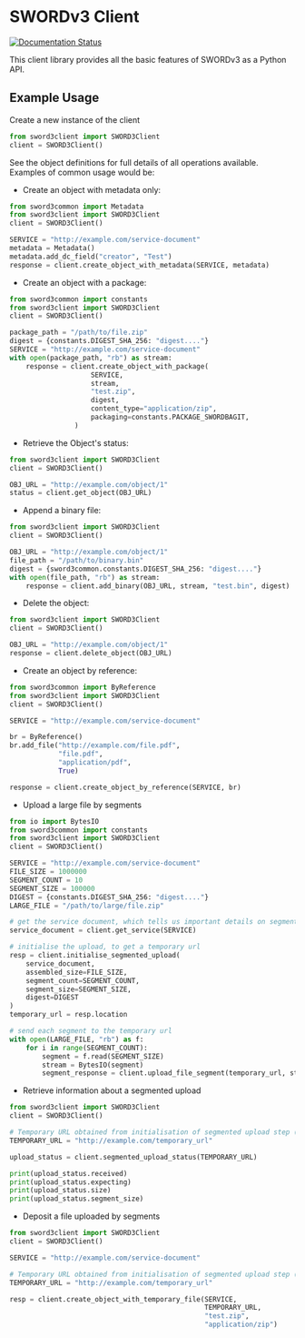 # SWORDv3 Client

[![Documentation Status](https://readthedocs.org/projects/sword3-clientpy/badge/?version=latest)](https://sword3-clientpy.readthedocs.io/en/latest/?badge=latest)

This client library provides all the basic features of SWORDv3 as a Python API.

## Example Usage

Create a new instance of the client

```python
from sword3client import SWORD3Client
client = SWORD3Client()
```

See the object definitions for full details of all operations available.  Examples of common usage would be:

* Create an object with metadata only:

```python
from sword3common import Metadata
from sword3client import SWORD3Client
client = SWORD3Client()

SERVICE = "http://example.com/service-document"
metadata = Metadata()
metadata.add_dc_field("creator", "Test")
response = client.create_object_with_metadata(SERVICE, metadata)
```

* Create an object with a package:

```python
from sword3common import constants
from sword3client import SWORD3Client
client = SWORD3Client()

package_path = "/path/to/file.zip"
digest = {constants.DIGEST_SHA_256: "digest...."}
SERVICE = "http://example.com/service-document"
with open(package_path, "rb") as stream:
    response = client.create_object_with_package(
                    SERVICE,
                    stream,
                    "test.zip",
                    digest,
                    content_type="application/zip",
                    packaging=constants.PACKAGE_SWORDBAGIT,
                )
```

* Retrieve the Object's status:

```python
from sword3client import SWORD3Client
client = SWORD3Client()

OBJ_URL = "http://example.com/object/1"
status = client.get_object(OBJ_URL)
```

* Append a binary file:

```python
from sword3client import SWORD3Client
client = SWORD3Client()

OBJ_URL = "http://example.com/object/1"
file_path = "/path/to/binary.bin"
digest = {sword3common.constants.DIGEST_SHA_256: "digest...."}
with open(file_path, "rb") as stream:
    response = client.add_binary(OBJ_URL, stream, "test.bin", digest)
```

* Delete the object:

```python
from sword3client import SWORD3Client
client = SWORD3Client()

OBJ_URL = "http://example.com/object/1"
response = client.delete_object(OBJ_URL)
```

* Create an object by reference:

```python
from sword3common import ByReference
from sword3client import SWORD3Client
client = SWORD3Client()

SERVICE = "http://example.com/service-document"

br = ByReference()
br.add_file("http://example.com/file.pdf",
            "file.pdf",
            "application/pdf",
            True)

response = client.create_object_by_reference(SERVICE, br)
```

* Upload a large file by segments

```python
from io import BytesIO
from sword3common import constants
from sword3client import SWORD3Client
client = SWORD3Client()

SERVICE = "http://example.com/service-document"
FILE_SIZE = 1000000
SEGMENT_COUNT = 10
SEGMENT_SIZE = 100000
DIGEST = {constants.DIGEST_SHA_256: "digest...."}
LARGE_FILE = "/path/to/large/file.zip"

# get the service document, which tells us important details on segmented uploads
service_document = client.get_service(SERVICE)

# initialise the upload, to get a temporary url
resp = client.initialise_segmented_upload(
    service_document,
    assembled_size=FILE_SIZE,
    segment_count=SEGMENT_COUNT,
    segment_size=SEGMENT_SIZE,
    digest=DIGEST
)
temporary_url = resp.location

# send each segment to the temporary url
with open(LARGE_FILE, "rb") as f:
    for i in range(SEGMENT_COUNT):
        segment = f.read(SEGMENT_SIZE)
        stream = BytesIO(segment)
        segment_response = client.upload_file_segment(temporary_url, stream, i)
```

* Retrieve information about a segmented upload

```python
from sword3client import SWORD3Client
client = SWORD3Client()

# Temporary URL obtained from initialisation of segmented upload step (see above)
TEMPORARY_URL = "http://example.com/temporary_url"

upload_status = client.segmented_upload_status(TEMPORARY_URL)

print(upload_status.received)
print(upload_status.expecting)
print(upload_status.size)
print(upload_status.segment_size)
```

* Deposit a file uploaded by segments

```python
from sword3client import SWORD3Client
client = SWORD3Client()

SERVICE = "http://example.com/service-document"

# Temporary URL obtained from initialisation of segmented upload step (see above)
TEMPORARY_URL = "http://example.com/temporary_url"

resp = client.create_object_with_temporary_file(SERVICE, 
                                                TEMPORARY_URL, 
                                                "test.zip", 
                                                "application/zip")
```
